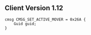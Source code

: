 ## Client Version 1.12

```rust,ignore
cmsg CMSG_SET_ACTIVE_MOVER = 0x26A {
    Guid guid;    
}

```
